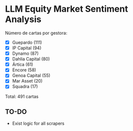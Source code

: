 # LLM Equity Market Sentiment Analysis

Número de cartas por gestora:

- [x] Guepardo (111)
- [x] IP Capital (94)
- [x] Dynamo (87)
- [x] Dahlia Capital (80)
- [x] Ártica (61)
- [x] Encore (58)
- [x] Genoa Capital (55)
- [x] Mar Asset (20)
- [x] Squadra (17)

Total: 491 cartas

## TO-DO

- Exist logic for all scrapers
